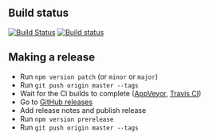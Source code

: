 ## Build status

[![Build Status](https://travis-ci.org/salomvary/gramin-express.svg?branch=master)](https://travis-ci.org/salomvary/gramin-express)
[![Build status](https://ci.appveyor.com/api/projects/status/5pb49mjp8jhh48oq?svg=true)](https://ci.appveyor.com/project/salomvary/gramin-express)

## Making a release

- Run `npm version patch` (or `minor` or `major`)
- Run `git push origin master --tags`
- Wait for the CI builds to complete ([AppVeyor](https://ci.appveyor.com/project/salomvary/gramin-express/history), [Travis CI](https://travis-ci.org/salomvary/gramin-express))
- Go to [GitHub releases](https://github.com/salomvary/gramin-express/releases)
- Add release notes and publish release
- Run `npm version prerelease`
- Run `git push origin master --tags`
